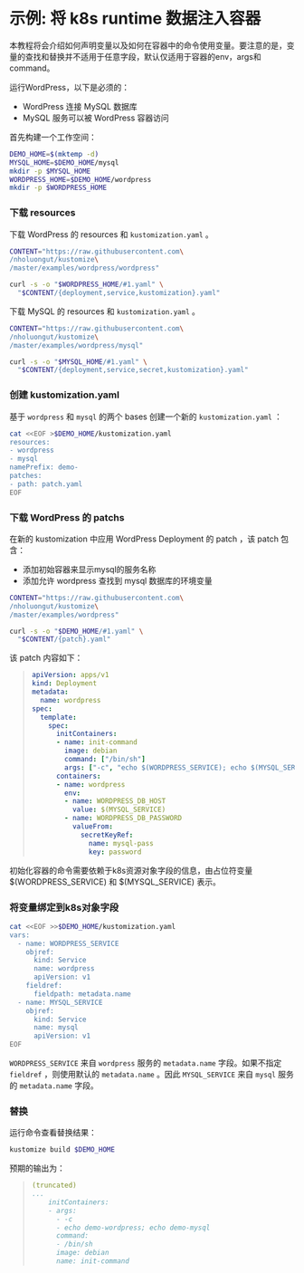 # 示例: 将 k8s runtime 数据注入容器

本教程将会介绍如何声明变量以及如何在容器中的命令使用变量。要注意的是，变量的查找和替换并不适用于任意字段，默认仅适用于容器的env，args和command。

运行WordPress，以下是必须的：

- WordPress 连接 MySQL 数据库
- MySQL 服务可以被 WordPress 容器访问

首先构建一个工作空间：
<!-- @makeDemoHome @test -->
```bash
DEMO_HOME=$(mktemp -d)
MYSQL_HOME=$DEMO_HOME/mysql
mkdir -p $MYSQL_HOME
WORDPRESS_HOME=$DEMO_HOME/wordpress
mkdir -p $WORDPRESS_HOME
```

### 下载 resources

下载 WordPress 的 resources 和 `kustomization.yaml` 。

<!-- @downloadResources @test -->
```bash
CONTENT="https://raw.githubusercontent.com\
/nholuongut/kustomize\
/master/examples/wordpress/wordpress"

curl -s -o "$WORDPRESS_HOME/#1.yaml" \
  "$CONTENT/{deployment,service,kustomization}.yaml"
```

下载 MySQL 的 resources 和 `kustomization.yaml` 。

<!-- @downloadResources @test -->
```bash
CONTENT="https://raw.githubusercontent.com\
/nholuongut/kustomize\
/master/examples/wordpress/mysql"

curl -s -o "$MYSQL_HOME/#1.yaml" \
  "$CONTENT/{deployment,service,secret,kustomization}.yaml"
```

### 创建 kustomization.yaml

基于 `wordpress` 和 `mysql` 的两个 bases 创建一个新的 `kustomization.yaml` ：

<!-- @createKustomization @test -->
```bash
cat <<EOF >$DEMO_HOME/kustomization.yaml
resources:
- wordpress
- mysql
namePrefix: demo-
patches:
- path: patch.yaml
EOF
```

### 下载 WordPress 的 patchs

在新的 kustomization 中应用 WordPress Deployment 的 patch ，该 patch 包含：
- 添加初始容器来显示mysql的服务名称
- 添加允许 wordpress 查找到 mysql 数据库的环境变量

<!-- @downloadPatch @test -->
```bash
CONTENT="https://raw.githubusercontent.com\
/nholuongut/kustomize\
/master/examples/wordpress"

curl -s -o "$DEMO_HOME/#1.yaml" \
  "$CONTENT/{patch}.yaml"
```
该 patch 内容如下：
> ```yaml
> apiVersion: apps/v1
> kind: Deployment
> metadata:
>   name: wordpress
> spec:
>   template:
>     spec:
>       initContainers:
>       - name: init-command
>         image: debian
>         command: ["/bin/sh"]
>         args: ["-c", "echo $(WORDPRESS_SERVICE); echo $(MYSQL_SERVICE)"]
>       containers:
>       - name: wordpress
>         env:
>         - name: WORDPRESS_DB_HOST
>           value: $(MYSQL_SERVICE)
>         - name: WORDPRESS_DB_PASSWORD
>           valueFrom:
>             secretKeyRef:
>               name: mysql-pass
>               key: password
> ```
初始化容器的命令需要依赖于k8s资源对象字段的信息，由占位符变量 $(WORDPRESS_SERVICE) 和 $(MYSQL_SERVICE) 表示。

### 将变量绑定到k8s对象字段

<!-- @addVarRef @test -->
```bash
cat <<EOF >>$DEMO_HOME/kustomization.yaml
vars:
  - name: WORDPRESS_SERVICE
    objref:
      kind: Service
      name: wordpress
      apiVersion: v1
    fieldref:
      fieldpath: metadata.name
  - name: MYSQL_SERVICE
    objref:
      kind: Service
      name: mysql
      apiVersion: v1
EOF
```
`WORDPRESS_SERVICE` 来自 `wordpress` 服务的 `metadata.name` 字段。如果不指定 `fieldref` ，则使用默认的 `metadata.name` 。因此 `MYSQL_SERVICE` 来自 `mysql` 服务的 `metadata.name` 字段。

### 替换

运行命令查看替换结果：

<!-- @kustomizeBuild @test -->
```bash
kustomize build $DEMO_HOME
```

预期的输出为：

> ```yaml
> (truncated)
> ...
>     initContainers:
>     - args:
>       - -c
>       - echo demo-wordpress; echo demo-mysql
>       command:
>       - /bin/sh
>       image: debian
>       name: init-command
>
> ```

